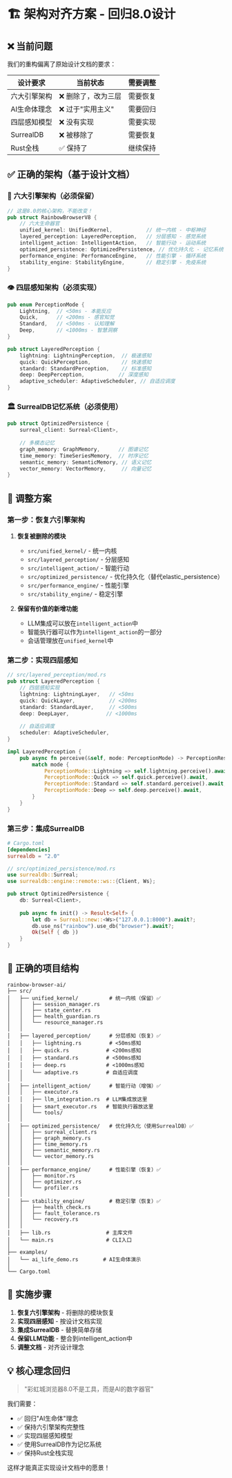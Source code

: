 # 🏗️ 架构对齐方案 - 回归8.0设计

## ❌ **当前问题**

我们的重构偏离了原始设计文档的要求：

| 设计要求 | 当前状态 | 需要调整 |
|---------|---------|----------|
| 六大引擎架构 | ❌ 删除了，改为三层 | 需要恢复 |
| AI生命体理念 | ❌ 过于"实用主义" | 需要回归 |
| 四层感知模型 | ❌ 没有实现 | 需要实现 |
| SurrealDB | ❌ 被移除了 | 需要恢复 |
| Rust全栈 | ✅ 保持了 | 继续保持 |

## ✅ **正确的架构（基于设计文档）**

### 🧬 **六大引擎架构（必须保留）**

```rust
// 这是8.0的核心架构，不能改变！
pub struct RainbowBrowserV8 {
    // 六大生命器官
    unified_kernel: UnifiedKernel,           // 统一内核 - 中枢神经
    layered_perception: LayeredPerception,   // 分层感知 - 感觉系统
    intelligent_action: IntelligentAction,   // 智能行动 - 运动系统
    optimized_persistence: OptimizedPersistence, // 优化持久化 - 记忆系统
    performance_engine: PerformanceEngine,   // 性能引擎 - 循环系统
    stability_engine: StabilityEngine,       // 稳定引擎 - 免疫系统
}
```

### 👁️ **四层感知架构（必须实现）**

```rust
pub enum PerceptionMode {
    Lightning,  // <50ms - 本能反应
    Quick,      // <200ms - 感官知觉
    Standard,   // <500ms - 认知理解
    Deep,       // <1000ms - 智慧洞察
}

pub struct LayeredPerception {
    lightning: LightningPerception,  // 极速感知
    quick: QuickPerception,          // 快速感知
    standard: StandardPerception,    // 标准感知
    deep: DeepPerception,           // 深度感知
    adaptive_scheduler: AdaptiveScheduler, // 自适应调度
}
```

### 🏛️ **SurrealDB记忆系统（必须使用）**

```rust
pub struct OptimizedPersistence {
    surreal_client: Surreal<Client>,
    
    // 多模态记忆
    graph_memory: GraphMemory,      // 图谱记忆
    time_memory: TimeSeriesMemory,  // 时序记忆
    semantic_memory: SemanticMemory, // 语义记忆
    vector_memory: VectorMemory,     // 向量记忆
}
```

## 🎯 **调整方案**

### 第一步：恢复六引擎架构

1. **恢复被删除的模块**
   - `src/unified_kernel/` - 统一内核
   - `src/layered_perception/` - 分层感知
   - `src/intelligent_action/` - 智能行动
   - `src/optimized_persistence/` - 优化持久化（替代elastic_persistence）
   - `src/performance_engine/` - 性能引擎
   - `src/stability_engine/` - 稳定引擎

2. **保留有价值的新增功能**
   - LLM集成可以放在`intelligent_action`中
   - 智能执行器可以作为`intelligent_action`的一部分
   - 会话管理放在`unified_kernel`中

### 第二步：实现四层感知

```rust
// src/layered_perception/mod.rs
pub struct LayeredPerception {
    // 四层感知实现
    lightning: LightningLayer,   // <50ms
    quick: QuickLayer,           // <200ms  
    standard: StandardLayer,     // <500ms
    deep: DeepLayer,            // <1000ms
    
    // 自适应调度
    scheduler: AdaptiveScheduler,
}

impl LayeredPerception {
    pub async fn perceive(&self, mode: PerceptionMode) -> PerceptionResult {
        match mode {
            PerceptionMode::Lightning => self.lightning.perceive().await,
            PerceptionMode::Quick => self.quick.perceive().await,
            PerceptionMode::Standard => self.standard.perceive().await,
            PerceptionMode::Deep => self.deep.perceive().await,
        }
    }
}
```

### 第三步：集成SurrealDB

```toml
# Cargo.toml
[dependencies]
surrealdb = "2.0"
```

```rust
// src/optimized_persistence/mod.rs
use surrealdb::Surreal;
use surrealdb::engine::remote::ws::{Client, Ws};

pub struct OptimizedPersistence {
    db: Surreal<Client>,
    
    pub async fn init() -> Result<Self> {
        let db = Surreal::new::<Ws>("127.0.0.1:8000").await?;
        db.use_ns("rainbow").use_db("browser").await?;
        Ok(Self { db })
    }
}
```

## 📂 **正确的项目结构**

```
rainbow-browser-ai/
├── src/
│   ├── unified_kernel/          # 统一内核（保留）✅
│   │   ├── session_manager.rs
│   │   ├── state_center.rs
│   │   ├── health_guardian.rs
│   │   └── resource_manager.rs
│   │
│   ├── layered_perception/      # 分层感知（恢复）✅
│   │   ├── lightning.rs         # <50ms感知
│   │   ├── quick.rs            # <200ms感知
│   │   ├── standard.rs         # <500ms感知
│   │   ├── deep.rs             # <1000ms感知
│   │   └── adaptive.rs         # 自适应调度
│   │
│   ├── intelligent_action/      # 智能行动（增强）✅
│   │   ├── executor.rs
│   │   ├── llm_integration.rs  # LLM集成放这里
│   │   ├── smart_executor.rs   # 智能执行器放这里
│   │   └── tools/
│   │
│   ├── optimized_persistence/   # 优化持久化（使用SurrealDB）✅
│   │   ├── surreal_client.rs
│   │   ├── graph_memory.rs
│   │   ├── time_memory.rs
│   │   ├── semantic_memory.rs
│   │   └── vector_memory.rs
│   │
│   ├── performance_engine/      # 性能引擎（恢复）✅
│   │   ├── monitor.rs
│   │   ├── optimizer.rs
│   │   └── profiler.rs
│   │
│   ├── stability_engine/        # 稳定引擎（恢复）✅
│   │   ├── health_check.rs
│   │   ├── fault_tolerance.rs
│   │   └── recovery.rs
│   │
│   ├── lib.rs                  # 主库文件
│   └── main.rs                 # CLI入口
│
├── examples/
│   └── ai_life_demo.rs        # AI生命体演示
│
└── Cargo.toml
```

## 🚀 **实施步骤**

1. **恢复六引擎架构** - 将删除的模块恢复
2. **实现四层感知** - 按设计文档实现
3. **集成SurrealDB** - 替换简单存储
4. **保留LLM功能** - 整合到intelligent_action中
5. **调整文档** - 对齐设计理念

## 💡 **核心理念回归**

> "彩虹城浏览器8.0不是工具，而是AI的数字器官"

我们需要：
- ✅ 回归"AI生命体"理念
- ✅ 保持六引擎架构完整性
- ✅ 实现四层感知模型
- ✅ 使用SurrealDB作为记忆系统
- ✅ 保持Rust全栈实现

这样才能真正实现设计文档中的愿景！